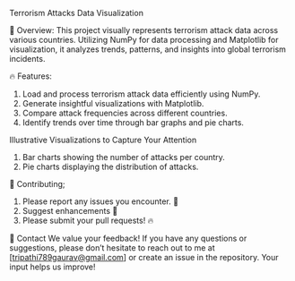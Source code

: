 Terrorism Attacks Data Visualization

📌 Overview:
This project visually represents terrorism attack data across various countries. Utilizing NumPy for data processing and Matplotlib for visualization, it analyzes trends, patterns, and insights into global terrorism incidents.


🔥 Features:
1. Load and process terrorism attack data efficiently using NumPy.
2. Generate insightful visualizations with Matplotlib.
3. Compare attack frequencies across different countries.
4. Identify trends over time through  bar graphs and pie charts.

Illustrative Visualizations to Capture Your Attention
1. Bar charts showing the number of attacks per country.
2. Pie charts displaying the distribution of attacks.


🤝 Contributing;

1. Please report any issues you encounter. 🐛
2. Suggest enhancements 🌟
3. Please submit your pull requests! 🔥

📧 Contact
We value your feedback! If you have any questions or suggestions, please don’t hesitate to reach out to me at [tripathi789gaurav@gmail.com] or create an issue in the repository. Your input helps us improve!
